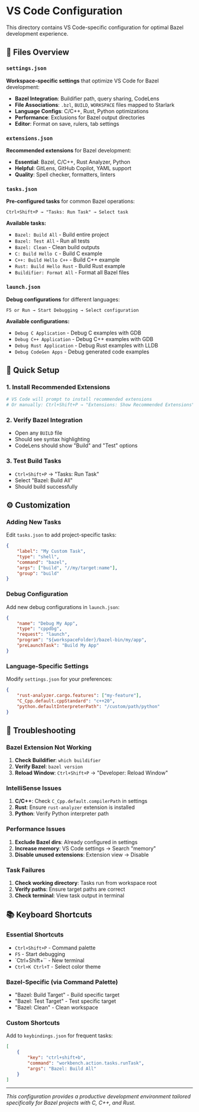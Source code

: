 # VS Code Configuration

This directory contains VS Code-specific configuration for optimal Bazel development experience.

## 📁 Files Overview

### `settings.json`
**Workspace-specific settings** that optimize VS Code for Bazel development:

- **Bazel Integration**: Buildifier path, query sharing, CodeLens
- **File Associations**: `.bzl`, `BUILD`, `WORKSPACE` files mapped to Starlark
- **Language Configs**: C/C++, Rust, Python optimizations
- **Performance**: Exclusions for Bazel output directories
- **Editor**: Format on save, rulers, tab settings

### `extensions.json`
**Recommended extensions** for Bazel development:

- **Essential**: Bazel, C/C++, Rust Analyzer, Python
- **Helpful**: GitLens, GitHub Copilot, YAML support
- **Quality**: Spell checker, formatters, linters

### `tasks.json`
**Pre-configured tasks** for common Bazel operations:

```
Ctrl+Shift+P → "Tasks: Run Task" → Select task
```

**Available tasks:**
- `Bazel: Build All` - Build entire project
- `Bazel: Test All` - Run all tests
- `Bazel: Clean` - Clean build outputs
- `C: Build Hello C` - Build C example
- `C++: Build Hello C++` - Build C++ example
- `Rust: Build Hello Rust` - Build Rust example
- `Buildifier: Format All` - Format all Bazel files

### `launch.json`
**Debug configurations** for different languages:

```
F5 or Run → Start Debugging → Select configuration
```

**Available configurations:**
- `Debug C Application` - Debug C examples with GDB
- `Debug C++ Application` - Debug C++ examples with GDB
- `Debug Rust Application` - Debug Rust examples with LLDB
- `Debug CodeGen Apps` - Debug generated code examples

## 🚀 Quick Setup

### 1. Install Recommended Extensions
```bash
# VS Code will prompt to install recommended extensions
# Or manually: Ctrl+Shift+P → "Extensions: Show Recommended Extensions"
```

### 2. Verify Bazel Integration
- Open any `BUILD` file
- Should see syntax highlighting
- CodeLens should show "Build" and "Test" options

### 3. Test Build Tasks
- `Ctrl+Shift+P` → "Tasks: Run Task"
- Select "Bazel: Build All"
- Should build successfully

## ⚙️ Customization

### Adding New Tasks
Edit `tasks.json` to add project-specific tasks:

```json
{
    "label": "My Custom Task",
    "type": "shell",
    "command": "bazel",
    "args": ["build", "//my/target:name"],
    "group": "build"
}
```

### Debug Configuration
Add new debug configurations in `launch.json`:

```json
{
    "name": "Debug My App",
    "type": "cppdbg",
    "request": "launch",
    "program": "${workspaceFolder}/bazel-bin/my/app",
    "preLaunchTask": "Build My App"
}
```

### Language-Specific Settings
Modify `settings.json` for your preferences:

```json
{
    "rust-analyzer.cargo.features": ["my-feature"],
    "C_Cpp.default.cppStandard": "c++20",
    "python.defaultInterpreterPath": "/custom/path/python"
}
```

## 🐛 Troubleshooting

### Bazel Extension Not Working
1. **Check Buildifier**: `which buildifier`
2. **Verify Bazel**: `bazel version`
3. **Reload Window**: `Ctrl+Shift+P` → "Developer: Reload Window"

### IntelliSense Issues
1. **C/C++**: Check `C_Cpp.default.compilerPath` in settings
2. **Rust**: Ensure `rust-analyzer` extension is installed
3. **Python**: Verify Python interpreter path

### Performance Issues
1. **Exclude Bazel dirs**: Already configured in settings
2. **Increase memory**: VS Code settings → Search "memory"
3. **Disable unused extensions**: Extension view → Disable

### Task Failures
1. **Check working directory**: Tasks run from workspace root
2. **Verify paths**: Ensure target paths are correct
3. **Check terminal**: View task output in terminal

## 📚 Keyboard Shortcuts

### Essential Shortcuts
- `Ctrl+Shift+P` - Command palette
- `F5` - Start debugging
- `Ctrl+Shift+`` - New terminal
- `Ctrl+K Ctrl+T` - Select color theme

### Bazel-Specific (via Command Palette)
- "Bazel: Build Target" - Build specific target
- "Bazel: Test Target" - Test specific target
- "Bazel: Clean" - Clean workspace

### Custom Shortcuts
Add to `keybindings.json` for frequent tasks:

```json
[
    {
        "key": "ctrl+shift+b",
        "command": "workbench.action.tasks.runTask",
        "args": "Bazel: Build All"
    }
]
```

---

*This configuration provides a productive development environment tailored specifically for Bazel projects with C, C++, and Rust.*